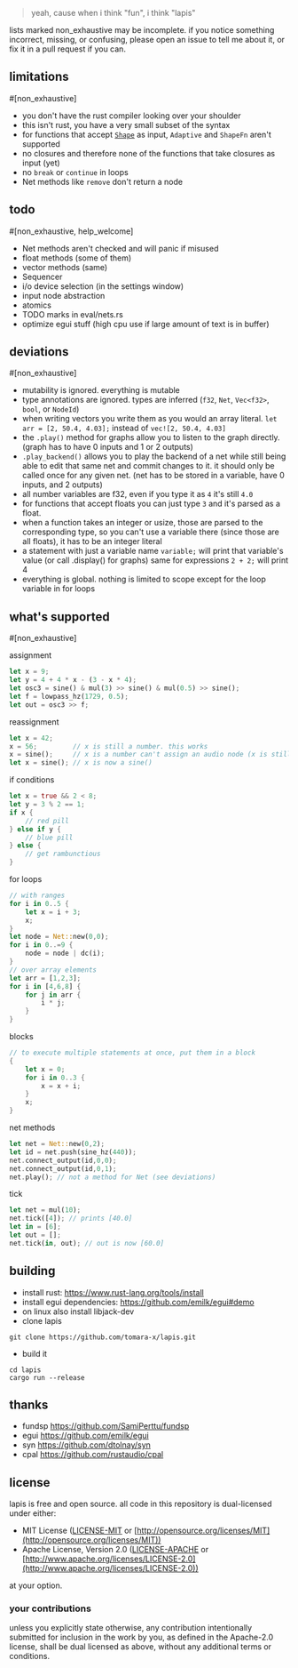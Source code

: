 > yeah, cause when i think "fun", i think "lapis"

lists marked non_exhaustive may be incomplete. if you notice something incorrect, missing, or confusing, please open an issue to tell me about it, or fix it in a pull request if you can.

## limitations
#[non_exhaustive]
- you don't have the rust compiler looking over your shoulder
- this isn't rust, you have a very small subset of the syntax
- for functions that accept [`Shape`](https://docs.rs/fundsp/0.19.0/fundsp/shape/trait.Shape.html) as input, `Adaptive` and `ShapeFn` aren't supported
- no closures and therefore none of the functions that take closures as input (yet)
- no `break` or `continue` in loops
- Net methods like `remove` don't return a node

## todo
#[non_exhaustive, help_welcome]
- Net methods aren't checked and will panic if misused
- float methods (some of them)
- vector methods (same)
- Sequencer
- i/o device selection (in the settings window)
- input node abstraction
- atomics
- TODO marks in eval/nets.rs
- optimize egui stuff (high cpu use if large amount of text is in buffer)

## deviations
#[non_exhaustive]
- mutability is ignored. everything is mutable
- type annotations are ignored. types are inferred (`f32`, `Net`, `Vec<f32>`, `bool`, or `NodeId`)
- when writing vectors you write them as you would an array literal. `let arr = [2, 50.4, 4.03];` instead of `vec![2, 50.4, 4.03]`
- the `.play()` method for graphs allow you to listen to the graph directly. (graph has to have 0 inputs and 1 or 2 outputs)
- `.play_backend()` allows you to play the backend of a net while still being able to edit that same net and commit changes to it. it should only be called once for any given net. (net has to be stored in a variable, have 0 inputs, and 2 outputs)
- all number variables are f32, even if you type it as `4` it's still `4.0`
- for functions that accept floats you can just type `3` and it's parsed as a float.
- when a function takes an integer or usize, those are parsed to the corresponding type, so you can't use a variable there (since those are all floats), it has to be an integer literal
- a statement with just a variable name `variable;` will print that variable's value (or call .display() for graphs) same for expressions `2 + 2;` will print 4
- everything is global. nothing is limited to scope except for the loop variable in for loops

## what's supported
#[non_exhaustive]

assignment
```rust
let x = 9;
let y = 4 + 4 * x - (3 - x * 4);
let osc3 = sine() & mul(3) >> sine() & mul(0.5) >> sine(); 
let f = lowpass_hz(1729, 0.5);
let out = osc3 >> f;
```
reassignment
```rust
let x = 42;
x = 56;         // x is still a number. this works
x = sine();     // x is a number can't assign an audio node (x is still 56.0)
let x = sine(); // x is now a sine()
```
if conditions
```rust
let x = true && 2 < 8;
let y = 3 % 2 == 1;
if x {
    // red pill
} else if y {
    // blue pill
} else {
    // get rambunctious
}
```
for loops
```rust
// with ranges
for i in 0..5 {
    let x = i + 3;
    x;
}
let node = Net::new(0,0);
for i in 0..=9 {
    node = node | dc(i);
}
// over array elements
let arr = [1,2,3];
for i in [4,6,8] {
    for j in arr {
        i * j;
    }
}
```
blocks
```rust
// to execute multiple statements at once, put them in a block
{
    let x = 0;
    for i in 0..3 {
        x = x + i;
    }
    x;
}
```
net methods
```rust
let net = Net::new(0,2);
let id = net.push(sine_hz(440));
net.connect_output(id,0,0);
net.connect_output(id,0,1);
net.play(); // not a method for Net (see deviations)
```
tick
```rust
let net = mul(10);
net.tick([4]); // prints [40.0]
let in = [6];
let out = [];
net.tick(in, out); // out is now [60.0]
```


## building

- install rust: https://www.rust-lang.org/tools/install
- install egui dependencies: https://github.com/emilk/egui#demo
- on linux also install libjack-dev
- clone lapis
```
git clone https://github.com/tomara-x/lapis.git
```
- build it
```
cd lapis
cargo run --release
```

## thanks

- fundsp https://github.com/SamiPerttu/fundsp
- egui https://github.com/emilk/egui
- syn https://github.com/dtolnay/syn
- cpal https://github.com/rustaudio/cpal

## license

lapis is free and open source. all code in this repository is dual-licensed under either:

- MIT License ([LICENSE-MIT](LICENSE-MIT) or [http://opensource.org/licenses/MIT](http://opensource.org/licenses/MIT))
- Apache License, Version 2.0 ([LICENSE-APACHE](LICENSE-APACHE) or [http://www.apache.org/licenses/LICENSE-2.0](http://www.apache.org/licenses/LICENSE-2.0))

at your option.

### your contributions

unless you explicitly state otherwise, any contribution intentionally submitted for inclusion in the work by you, as defined in the Apache-2.0 license, shall be dual licensed as above, without any additional terms or conditions.

